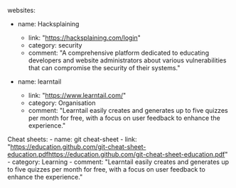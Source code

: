 websites:
  - name: Hacksplaining
    - link: "https://hacksplaining.com/login"
    - category: security
    - comment: "A comprehensive platform dedicated to educating developers and website administrators about various vulnerabilities that can compromise the security of their systems."
    
  - name: learntail
    - link: "https://www.learntail.com/"
    - category: Organisation
    - comment: "Learntail easily creates and generates up to five quizzes per month for free, with a focus on user feedback to enhance the experience."

Cheat sheets:
    - name: git cheat-sheet
    - link: "https://education.github.com/git-cheat-sheet-education.pdfhttps://education.github.com/git-cheat-sheet-education.pdf"
    - category: Learning
    - comment: "Learntail easily creates and generates up to five quizzes per month for free, with a focus on user feedback to enhance the experience."
    
